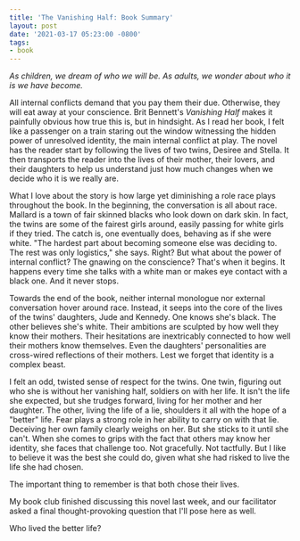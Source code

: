 ```yaml
---
title: 'The Vanishing Half: Book Summary'
layout: post
date: '2021-03-17 05:23:00 -0800'
tags:
- book
---
```


*As children, we dream of who we will be. As adults, we wonder about who it is we have become.*


All internal conflicts demand that you pay them their due. Otherwise, they will eat away at your conscience. Brit Bennett's *Vanishing Half* makes it painfully obvious how true this is, but in hindsight. As I read her book, I felt like a passenger on a train staring out the window witnessing the hidden power of unresolved identity, the main internal conflict at play. The novel has the reader start by following the lives of two twins, Desiree and Stella. It then transports the reader into the lives of their mother, their lovers, and their daughters to help us understand just how much changes when we decide who it is we really are.

What I love about the story is how large yet diminishing a role race plays throughout the book. In the beginning, the conversation is all about race. Mallard is a town of fair skinned blacks who  look down on dark skin. In fact, the twins are some of the fairest girls around, easily passing for white girls if they tried. The catch is, one eventually does, behaving as if she were white. "The hardest part about becoming someone else was deciding to. The rest was only logistics," she says. Right? But what about the power of internal conflict? The gnawing on the conscience? That's when it begins. It happens every time she talks with a white man or makes eye contact with a black one. And it never stops.

Towards the end of the book, neither internal monologue nor external conversation hover around race. Instead, it seeps into the core of the lives of the twins' daughters, Jude and Kennedy. One knows she's black. The other believes she's white. Their ambitions are sculpted by how well they know their mothers. Their hesitations are inextricably connected to how well their mothers know themselves. Even the daughters' personalities are cross-wired reflections of their mothers. Lest we forget that identity is a complex beast.

I felt an odd, twisted sense of respect for the twins. One twin, figuring out who she is without her vanishing half, soldiers on with her life. It isn't the life she expected, but she trudges forward, living for her mother and her daughter. The other, living the life of a lie, shoulders it all with the hope of a "better" life. Fear plays a strong role in her ability to carry on with that lie. Deceiving her own family clearly weighs on her. But she sticks to it until she can't. When she comes to grips with the fact that others may know her identity, she faces that challenge too. Not gracefully. Not tactfully. But I like to believe it was the best she could do, given what she had risked to live the life she had chosen. 

The important thing to remember is that both chose their lives.

My book club finished discussing this novel last week, and our facilitator asked a final thought-provoking question that I'll pose here as well.

Who lived the better life?
